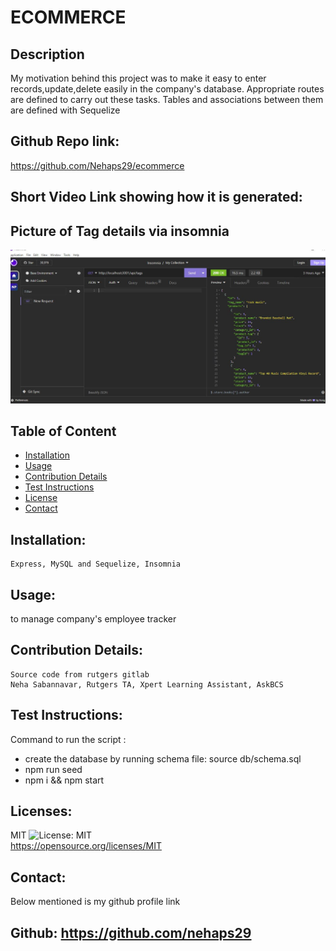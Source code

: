 # ECOMMERCE

## Description
My motivation behind this project was to make it easy to enter records,update,delete easily in the company's database. Appropriate routes are defined to carry out these tasks. Tables and associations between them are defined with Sequelize

  ## Github Repo link: 
  https://github.com/Nehaps29/ecommerce

  ## Short Video Link showing how it is generated: 

  

  ## Picture of Tag details via insomnia
  
  ![Sample image](pic.JPG)

  ## Table of Content

  - [Installation](#installation)
  - [Usage](#usage)
  - [Contribution Details](#contribution-details)
  - [Test Instructions](#test-instructions) 
  - [License](#licenses)
  - [Contact](#contact)
  
  

  ## Installation: 
    Express, MySQL and Sequelize, Insomnia

  ## Usage:
  to manage company's employee tracker

  ## Contribution Details: 
    Source code from rutgers gitlab
    Neha Sabannavar, Rutgers TA, Xpert Learning Assistant, AskBCS

  ## Test Instructions: 
   Command to run the script : 
   - create the database by running schema file: source db/schema.sql
   - npm run seed
   - npm i && npm start

  ## Licenses: 
  MIT
  ![License: MIT](https://img.shields.io/badge/License-MIT-yellow.svg)    
  https://opensource.org/licenses/MIT 

  
  ## Contact: 
  Below mentioned is my github profile link 

  ## Github: https://github.com/nehaps29
  


  